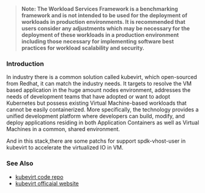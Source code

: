 >
> **Note: The Workload Services Framework is a benchmarking framework and is not intended to be used for the deployment of workloads in production environments. It is recommended that users consider any adjustments which may be necessary for the deployment of these workloads in a production environment including those necessary for implementing software best practices for workload scalability and security.**
>
### Introduction
In industry there is a common solution called kubevirt, which open-sourced from Redhat, it can match the industry needs. It targets to resolve the VM based application in the huge amount nodes environment, addresses the needs of development teams that have adopted or want to adopt Kubernetes but possess existing Virtual Machine-based workloads that cannot be easily containerized. More specifically, the technology provides a unified development platform where developers can build, modify, and deploy applications residing in both Application Containers as well as Virtual Machines in a common, shared environment.

And in this stack,there are some patchs for support spdk-vhost-user in kubevirt to accelerate the virtualized IO in VM.


### See Also
- [kubevirt code repo](https://github.com/kubevirt/kubevirt)
- [kubevirt officaial website](https://kubevirt.io/)

